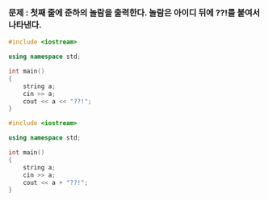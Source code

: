 ### 문제 : 첫째 줄에 준하의 놀람을 출력한다. 놀람은 아이디 뒤에 ??!를 붙여서 나타낸다.

```C++
#include <iostream>

using namespace std;

int main()
{
    string a;
    cin >> a;
    cout << a << "??!";
}
```

```C++
#include <iostream>

using namespace std;

int main()
{
    string a;
    cin >> a;
    cout << a + "??!";
}
```
